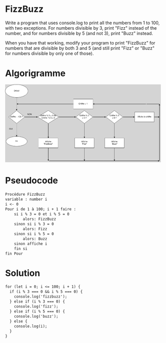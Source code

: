 # FizzBuzz

Write a program that uses console.log to print all the numbers from 1 to 100, with two exceptions. For numbers divisible by 3, print "Fizz" instead of the number, and for numbers divisible by 5 (and not 3), print "Buzz" instead.

When you have that working, modify your program to print "FizzBuzz" for numbers that are divisible by both 3 and 5 (and still print "Fizz" or "Buzz" for numbers divisible by only one of those).

# Algorigramme
![fizzbuzz](02.png)

# Pseudocode
```
Procédure FizzBuzz
variable : number i
i <- 0
Pour i de 1 à 100; i + 1 faire :
    si i % 3 = 0 et i % 5 = 0
        alors: FizzBuzz
    sinon si i % 3 = 0
        alors: Fizz
    sinon si i % 5 = 0 
        alors: Buzz
    sinon affiche i
    fin si
fin Pour
```

# Solution
```JS
for (let i = 0; i <= 100; i + 1) {
  if (i % 3 === 0 && i % 5 === 0) {
    console.log('fizzbuzz');
  } else if (i % 3 === 0) {
    console.log('fizz');
  } else if (i % 5 === 0) {
    console.log('buzz');
  } else {
    console.log(i);
  }
}
```